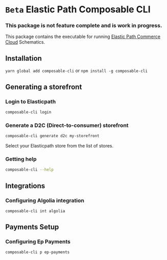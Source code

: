 # `Beta` Elastic Path Composable CLI

### This package is not feature complete and is work in progress.

This package contains the executable for running [Elastic Path Commerce Cloud](https://www.elasticpath.com/) Schematics.

## Installation

`yarn global add composable-cli` or `npm install -g composable-cli`

## Generating a storefront

### Login to Elasticpath 

```bash
composable-cli login
```

### Generate a D2C (Direct-to-consumer) storefront

```bash
composable-cli generate d2c my-storefront
```

Select your Elasticpath store from the list of stores.

### Getting help

```bash
composable-cli --help
```

## Integrations

### Configuring Algolia integration

```bash
composable-cli int algolia
```

## Payments Setup

### Configuring Ep Payments 

```bash
composable-cli p ep-payments
```
